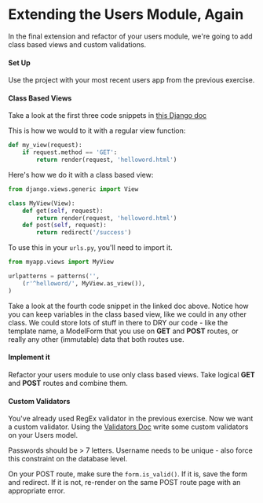 Extending the Users Module, Again
=================================

In the final extension and refactor of your users module, we're going to add class based views and custom validations.

#### Set Up

Use the project with your most recent users app from the previous exercise.

#### Class Based Views

Take a look at the first three code snippets in [this Django doc](https://docs.djangoproject.com/en/1.8/topics/class-based-views/intro/)

This is how we would to it with a regular view function:
```py
def my_view(request):
	if request.method == 'GET':
		return render(request, 'helloword.html')
```
Here's how we do it with a class based view:
```py
from django.views.generic import View

class MyView(View):
	def get(self, request):
		return render(request, 'helloword.html')
	def post(self, request):
		return redirect('/success')
```
To use this in your `urls.py`, you'll need to import it.
```py
from myapp.views import MyView

urlpatterns = patterns('',
	(r'^helloword/', MyView.as_view()),
)
```
Take a look at the fourth code snippet in the linked doc above. Notice how you can keep variables in the class based view, like we could in any other class. We could store lots of stuff in there to DRY our code - like the template name, a ModelForm that you use on **GET** and **POST** routes, or really any other (immutable) data that both routes use.

#### Implement it

Refactor your users module to use only class based views. Take logical **GET** and **POST** routes and combine them.

#### Custom Validators

You've already used RegEx validator in the previous exercise. Now we want a custom validator. Using the [Validators Doc](https://docs.djangoproject.com/en/1.8/ref/validators/) write some custom validators on your Users model.

Passwords should be > 7 letters.
Username needs to be unique - also force this constraint on the database level.

On your POST route, make sure the `form.is_valid()`. If it is, save the form and redirect. If it is not, re-render on the same POST route page with an appropriate error.
